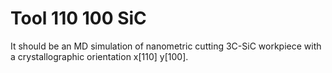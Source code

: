 Tool 110 100 SiC
================

It should be an MD simulation of nanometric cutting 3C-SiC workpiece with a crystallographic orientation x[110] y[100].


